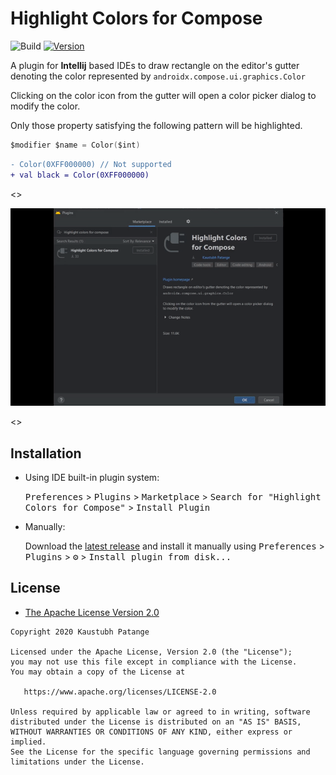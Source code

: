 # Highlight Colors for Compose

![Build](https://github.com/KaustubhPatange/compose-color-plugin/workflows/Build/badge.svg)
[![Version](https://img.shields.io/jetbrains/plugin/v/com.github.kaustubhpatange.composecolor.svg)](https://plugins.jetbrains.com/plugin/15439-highlight-colors-for-compose)

A plugin for **Intellij** based IDEs to draw rectangle on the editor's gutter denoting the color represented by `androidx.compose.ui.graphics.Color`

Clicking on the color icon from the gutter will open a color picker dialog to modify the color.

Only those property satisfying the following pattern will be highlighted.

```kotlin
$modifier $name = Color($int)
```

```diff
- Color(0XFF000000) // Not supported
+ val black = Color(0XFF000000)
```

<>

<img src="art/showcase.gif"/>

<>

## Installation

- Using IDE built-in plugin system:

  <kbd>Preferences</kbd> > <kbd>Plugins</kbd> > <kbd>Marketplace</kbd> > <kbd>Search for "Highlight Colors for Compose"</kbd> >
  <kbd>Install Plugin</kbd>

- Manually:

  Download the [latest release](https://github.com/KaustubhPatange/compose-color/releases/latest) and install it manually using
  <kbd>Preferences</kbd> > <kbd>Plugins</kbd> > <kbd>⚙️</kbd> > <kbd>Install plugin from disk...</kbd>

## License

- [The Apache License Version 2.0](https://www.apache.org/licenses/LICENSE-2.0.txt)

```
Copyright 2020 Kaustubh Patange

Licensed under the Apache License, Version 2.0 (the "License");
you may not use this file except in compliance with the License.
You may obtain a copy of the License at

   https://www.apache.org/licenses/LICENSE-2.0

Unless required by applicable law or agreed to in writing, software
distributed under the License is distributed on an "AS IS" BASIS,
WITHOUT WARRANTIES OR CONDITIONS OF ANY KIND, either express or implied.
See the License for the specific language governing permissions and
limitations under the License.
```
